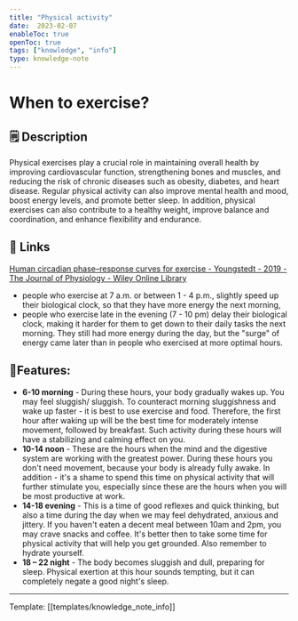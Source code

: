 ```yaml
---
title: "Physical activity"
date:  2023-02-07
enableToc: true
openToc: true
tags: ["knowledge", "info"]
type: knowledge-note
---
```


# When to exercise?

## 🗒️ Description
Physical exercises play a crucial role in maintaining overall health by improving cardiovascular function, strengthening bones and muscles, and reducing the risk of chronic diseases such as obesity, diabetes, and heart disease. Regular physical activity can also improve mental health and mood, boost energy levels, and promote better sleep. In addition, physical exercises can also contribute to a healthy weight, improve balance and coordination, and enhance flexibility and endurance.

## 🔗 Links 
[Human circadian phase–response curves for exercise - Youngstedt - 2019 - The Journal of Physiology - Wiley Online Library](https://physoc.onlinelibrary.wiley.com/doi/10.1113/JP276943?ml_subscriber=2144401824449304338&ml_subscriber_hash=b2v0&utm_source=newsletter&utm_medium=email&utm_campaign=jak_i_kiedy_cwiczyc&utm_term=2023-02-06)
- people who exercise at 7 a.m. or between 1 - 4 p.m., slightly speed up their biological clock, so that they have more energy the next morning,  
- people who exercise late in the evening (7 - 10 pm) delay their biological clock, making it harder for them to get down to their daily tasks the next morning. They still had more energy during the day, but the "surge" of energy came later than in people who exercised at more optimal hours.  
## 🧩Features:

- **6-10 morning** - During these hours, your body gradually wakes up. You may feel sluggish/ sluggish. To counteract morning sluggishness and wake up faster - it is best to use exercise and food. 
  Therefore, the first hour after waking up will be the best time for moderately intense movement, followed by breakfast. Such activity during these hours will have a stabilizing and calming effect on you.
- **10-14 noon** - These are the hours when the mind and the digestive system are working with the greatest power. During these hours you don't need movement, because your body is already fully awake. In addition - it's a shame to spend this time on physical activity that will further stimulate you, especially since these are the hours when you will be most productive at work.
- **14-18 evening** - This is a time of good reflexes and quick thinking, but also a time during the day when we may feel dehydrated, anxious and jittery. If you haven't eaten a decent meal between 10am and 2pm, you may crave snacks and coffee. It's better then to take some time for physical activity that will help you get grounded. Also remember to hydrate yourself.
- **18 – 22 night** - The body becomes sluggish and dull, preparing for sleep. Physical exertion at this hour sounds tempting, but it can completely negate a good night's sleep.
---
Template: [[templates/knowledge_note_info]]